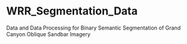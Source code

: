 # WRR_Segmentation_Data
Data and Data Processing for Binary Semantic Segmentation of Grand Canyon 
Oblique Sandbar Imagery
